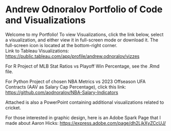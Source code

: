 # Andrew Odnoralov Portfolio of Code and Visualizations

Welcome to my Portfolio! To view Visualizations, click the link below, select a visualization, and either view it in full-screen mode or download it. The full-screen icon is located at the bottom-right corner.   
Link to Tableau Visualizations:
https://public.tableau.com/app/profile/andrew.odnoralov/vizzes

For R Project of MLB Stat Ratios vs Playoff Win Percentage, see the .Rmd file.

For Python Project of chosen NBA Metrics vs 2023 Offseason UFA Contracts (AAV as Salary Cap Percentage), click this link:
https://github.com/aodnoralov/NBA-Salary-Indicators 

Attached is also a PowerPoint containing additional visualizations related to cricket. 

For those interested in graphic design, here is an Adobe Spark Page that I made about Aaron Hicks: https://express.adobe.com/page/dh2LjkXyZCcUJ/


